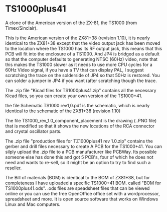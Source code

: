 # TS1000plus41
A clone of the American version of the ZX-81, the TS1000 (from Timex/Sinclair).

This is the American version of the ZX81+38 (revision 1.10), it is nearly identical to the ZX81+38 except that the video output jack has been moved to the location where the TS1000 has its RF output jack, this means that this PCB will fit into the enclosure of a TS1000. And JP4 is bridged as a default so that the computer defaults to generating NTSC (60Hz) video, note that this makes the TS1000 slower as it needs to use more CPU cycles for a 60Hz Video signal, if you have a TV that can display PAL, I suggest scratching the trace on the solderside of JP4 so that 50Hz is restored. You can solder a jumper in JP4 if you want (after scratching though the trace.

The .zip file "Kicad files for TS1000plus41.zip" contains all the necessary Kicad files, so you can create your own version of the TS1000+41. 

the file Schematic TS1000 rev1,0.pdf is the schematic, which is nearly identical to the schematic of the ZX81+38 (revision 1.10) 

The file TS1000_rev_1.0_component_placement is the drawing (..PNG file) that is modified so that it shows the new locations of the RCA connector and crystal oscillator parts.

The .zip file "production files for TZ1000plus41 rev 1.0.zip" contains the gerber and drill files necessary to create A PCB for the TS1000+41. You can silply upload the .zip file to a PCB manufacturer like PCBWay. Its possible someone else has done this and got 5 PCB's, four of which he does not need and wants to re-sell, so it might be an option to try to find such a reseller.

The Bill of materials (BOM) is identical to the BOM of ZX81+38, but for completeness I have uploaded a specific TS1000+41 BOM. called "BOM for TS1000plus41.ods". .ods files are speadsheet files that can be viewed online or you can use the free OpenOffice office set with a wordprocessor, spreadsheet and more. It is open source software that works on Windows Linux and Mac computers.
